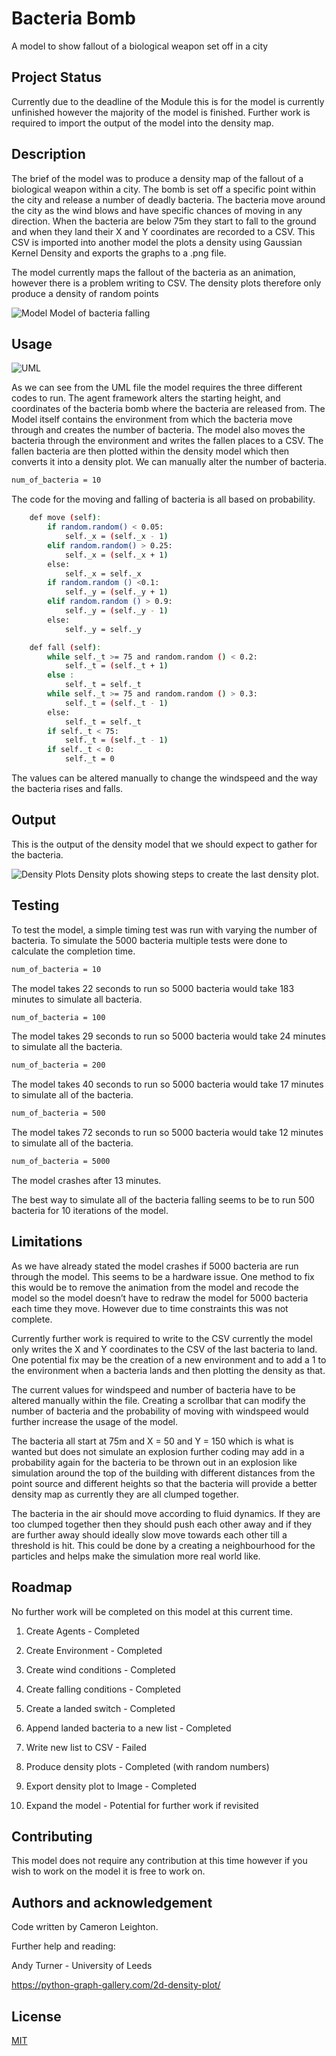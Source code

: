 # Bacteria Bomb

A model to show fallout of a biological weapon set off in a city

## Project Status

Currently due to the deadline of the Module this is for the model is currently unfinished however the majority of the model is finished. Further work is required to import the output of the model into the density map.

## Description

The brief of the model was to produce a density map of the fallout of a biological weapon within a city. The bomb is set off a specific point within the city and release a number of deadly bacteria. The bacteria move around the city as the wind blows and have specific chances of moving in any direction. When the bacteria are below 75m they start to fall to the ground and when they land their X and Y coordinates are recorded to a CSV. This CSV is imported into another model the plots a density using Gaussian Kernel Density and exports the graphs to a .png file.

The model currently maps the fallout of the bacteria as an animation, however there is a problem writing to CSV. The density plots therefore only produce a density of random points 


![Model](https://i.imgur.com/mIfZZlp.png)
Model of bacteria falling


## Usage 

![UML](https://i.imgur.com/d56YLob.png)

As we can see from the UML file the model requires the three different codes to run. The agent framework alters the starting height, and coordinates of the bacteria bomb where the bacteria are released from. The Model itself contains the environment from which the bacteria move through and creates the number of bacteria. The model also moves the bacteria through the environment and writes the fallen places to a CSV. The fallen bacteria are then plotted within the density model which then converts it into a density plot.
We can manually alter the number of bacteria.

```bash
num_of_bacteria = 10
```
The code for the moving and falling of bacteria is all based on probability.

```bash
    def move (self): 
        if random.random() < 0.05:
            self._x = (self._x - 1)
        elif random.random() > 0.25:
            self._x = (self._x + 1) 
        else:
            self._x = self._x
        if random.random () <0.1:
            self._y = (self._y + 1) 
        elif random.random () > 0.9:
            self._y = (self._y - 1) 
        else:
            self._y = self._y 

    def fall (self): 
        while self._t >= 75 and random.random () < 0.2:
            self._t = (self._t + 1)
        else :
            self._t = self._t
        while self._t >= 75 and random.random () > 0.3:
            self._t = (self._t - 1)
        else:
            self._t = self._t 
        if self._t < 75:
            self._t = (self._t - 1)       
        if self._t < 0:
            self._t = 0 
``` 
The values can be altered manually to change the windspeed and the way the bacteria rises and falls.

## Output
This is the output of the density model that we should expect to gather for the bacteria.

![Density Plots](https://i.imgur.com/B4ug22R.png)
Density plots showing steps to create the last density plot.

## Testing 
To test the model, a simple timing test was run with varying the number of bacteria. To simulate the 5000 bacteria multiple tests were done to calculate the completion time.

```bash
num_of_bacteria = 10
```
The model takes 22 seconds to run so 5000 bacteria would take 183 minutes to simulate all bacteria.   

```bash
num_of_bacteria = 100
```
The model takes 29 seconds to run so 5000 bacteria would take 24 minutes to simulate all the bacteria.

```bash
num_of_bacteria = 200
```
The model takes 40 seconds to run so 5000 bacteria would take 17 minutes to simulate all of the bacteria.

```bash
num_of_bacteria = 500
```
The model takes 72 seconds to run so 5000 bacteria would take 12 minutes to simulate all of the bacteria.

```bash
num_of_bacteria = 5000
```
The model crashes after 13 minutes. 

The best way to simulate all of the bacteria falling seems to be to run 500 bacteria for 10 iterations of the model.

## Limitations 

As we have already stated the model crashes if 5000 bacteria are run through the model. This seems to be a hardware issue. One method to fix this would be to remove the animation from the model and recode the model so the model doesn’t have to redraw the model for 5000 bacteria each time they move. However due to time constraints this was not complete.

Currently further work is required to write to the CSV currently the model only writes the X and Y coordinates to the CSV of the last bacteria to land. One potential fix may be the creation of a new environment and to add a 1 to the environment when a bacteria lands and then plotting the density as that.

The current values for windspeed and number of bacteria have to be altered manually within the file. Creating a scrollbar that can modify the number of bacteria and the probability of moving with windspeed would further increase the usage of the model.

The bacteria all start at 75m and X = 50 and Y = 150 which is what is wanted but does not simulate an explosion further coding may add in a probability again for the bacteria to be thrown out in an explosion like simulation around the top of the building with different distances from the point source and different heights so that the bacteria will provide a better density map as currently they are all clumped together.

The bacteria in the air should move according to fluid dynamics. If they are too clumped together then they should push each other away and if they are further away should ideally slow move towards each other till a threshold is hit. This could be done by a creating a neighbourhood for the particles and helps make the simulation more real world like.

## Roadmap

No further work will be completed on this model at this current time.

1. Create Agents - Completed

2. Create Environment - Completed

3. Create wind conditions - Completed

4. Create falling conditions - Completed

5. Create a landed switch - Completed

6. Append landed bacteria to a new list - Completed

7. Write new list to CSV - Failed

8. Produce density plots - Completed (with random numbers)

9. Export density plot to Image - Completed

10. Expand the model - Potential for further work if revisited

## Contributing

This model does not require any contribution at this time however if you wish to work on the model it is free to work on.

## Authors and acknowledgement

Code written by Cameron Leighton.

Further help and reading:

Andy Turner - University of Leeds

https://python-graph-gallery.com/2d-density-plot/

## License 

[MIT](https://choosealicense.com/licenses/mit/)



   